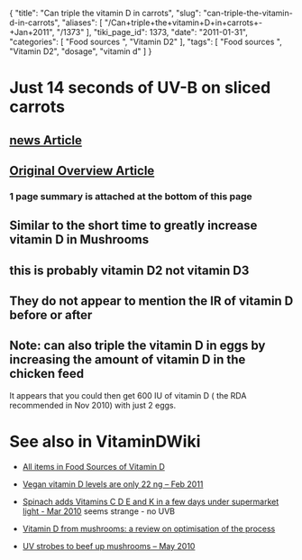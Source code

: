 {
    "title": "Can triple the vitamin D in carrots",
    "slug": "can-triple-the-vitamin-d-in-carrots",
    "aliases": [
        "/Can+triple+the+vitamin+D+in+carrots+-+Jan+2011",
        "/1373"
    ],
    "tiki_page_id": 1373,
    "date": "2011-01-31",
    "categories": [
        "Food sources ",
        "Vitamin D2"
    ],
    "tags": [
        "Food sources ",
        "Vitamin D2",
        "dosage",
        "vitamin d"
    ]
}


# Just 14 seconds of UV-B on sliced carrots

## [news Article](http://www.swnewsherald.com/online_contentcrf/escience/es013111jan3carrots.php)

## [Original Overview Article](http://www.ars.usda.gov/is/AR/archive/jan11/carrots0111.htm)

### 1 page summary is attached at the bottom of this page

## Similar to the short time to greatly increase vitamin D in Mushrooms

## this is probably vitamin D2 not vitamin D3

## They do not appear to mention the IR of vitamin D before or after

## Note: can also triple the vitamin D in eggs by increasing the amount of vitamin D in the chicken feed

It appears that you could then get 600 IU of vitamin D ( the RDA recommended in Nov 2010) with just 2 eggs.

# See also in VitaminDWiki

* [All items in Food Sources of Vitamin D](https://www.VitaminDWiki.com/tiki-browse_categories.php?parentId=8&sort_mode=created_desc)

* [Vegan vitamin D levels are only 22 ng – Feb 2011](/posts/vegan-vitamin-d-levels-are-only-22-ng)

* [Spinach adds Vitamins C D E and K in a few days under supermarket light - Mar 2010](/posts/spinach-adds-vitamins-c-d-e-and-k-in-a-few-days-under-supermarket-light) seems strange - no UVB

* [Vitamin D from mushrooms: a review on optimisation of the process](/posts/vitamin-d-from-mushrooms-a-review-on-optimisation-of-the-process)

* [UV strobes to beef up mushrooms – May 2010](/tags/uv-strobes-to-beef-up-mushrooms-may-2010.html)